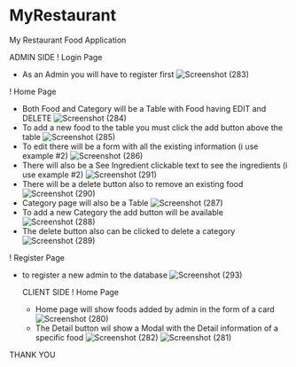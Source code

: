 # MyRestaurant
My Restaurant Food Application

ADMIN SIDE
! Login Page
- As an Admin you will have to register first
  ![Screenshot (283)](https://github.com/Ronaldosp/MyRestaurant/assets/141498022/61e47020-86c9-4e50-9af7-28445c666c84)

! Home Page
- Both Food and Category will be a Table with Food having EDIT and DELETE
  ![Screenshot (284)](https://github.com/Ronaldosp/MyRestaurant/assets/141498022/a03de6ec-dc45-4fbf-9cea-20e2ebfea3fa)
- To add a new food to the table you must click the add button above the table
  ![Screenshot (285)](https://github.com/Ronaldosp/MyRestaurant/assets/141498022/6eca8c96-8e9d-4b82-a132-9bde504de45c)
- To edit there will be a form with all the existing information (i use example #2)
  ![Screenshot (286)](https://github.com/Ronaldosp/MyRestaurant/assets/141498022/bf7159f5-598b-417c-a9c3-4fc6d891b02c)
- There will also be a See Ingredient clickable text to see the ingredients (i use example #2)
  ![Screenshot (291)](https://github.com/Ronaldosp/MyRestaurant/assets/141498022/3982e51d-145c-418d-aa87-a5f023aef52e)
- There will be a delete button also to remove an existing food
  ![Screenshot (290)](https://github.com/Ronaldosp/MyRestaurant/assets/141498022/e9826faf-f539-4ce9-9d23-4d0f62206857)
- Category page will also be a Table
  ![Screenshot (287)](https://github.com/Ronaldosp/MyRestaurant/assets/141498022/182550cc-f8db-4868-a017-0d4ec89623ed)
- To add a new Category the add button will be available
  ![Screenshot (288)](https://github.com/Ronaldosp/MyRestaurant/assets/141498022/1b34ca16-0830-4818-81f6-f376406fc523)
- The delete button also can be clicked to delete a category
  ![Screenshot (289)](https://github.com/Ronaldosp/MyRestaurant/assets/141498022/7782dba2-a806-4e91-a6cf-0ea2809cb462)


! Register Page
- to register a new admin to the database
  ![Screenshot (293)](https://github.com/Ronaldosp/MyRestaurant/assets/141498022/6cffcfd7-708c-42ca-96e5-91fb3a916662)


  CLIENT SIDE
! Home Page
  - Home page will show foods added by admin in the form of a card
  ![Screenshot (280)](https://github.com/Ronaldosp/MyRestaurant/assets/141498022/ee02f18a-013a-44e6-8b65-7dc6df3da39d)
  - The Detail button wil show a Modal with the Detail information of a specific food
    ![Screenshot (282)](https://github.com/Ronaldosp/MyRestaurant/assets/141498022/dc226ea4-fc39-4053-8c48-b5d73dfabc55)
    ![Screenshot (281)](https://github.com/Ronaldosp/MyRestaurant/assets/141498022/49d62057-9fde-43d9-896d-28d34a5fcdff)

THANK YOU








